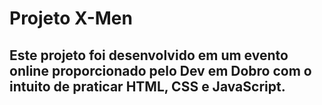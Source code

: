 # Projeto X-Men

## Este projeto foi desenvolvido em um evento online proporcionado pelo Dev em Dobro com o intuito de praticar HTML, CSS e JavaScript.
